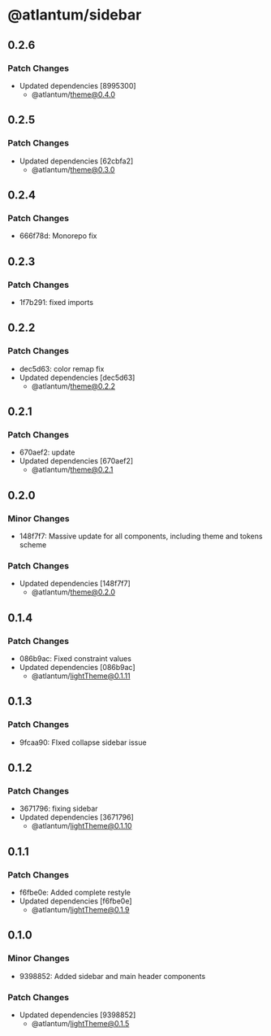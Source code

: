 # @atlantum/sidebar

## 0.2.6

### Patch Changes

-   Updated dependencies [8995300]
    -   @atlantum/theme@0.4.0

## 0.2.5

### Patch Changes

-   Updated dependencies [62cbfa2]
    -   @atlantum/theme@0.3.0

## 0.2.4

### Patch Changes

-   666f78d: Monorepo fix

## 0.2.3

### Patch Changes

-   1f7b291: fixed imports

## 0.2.2

### Patch Changes

-   dec5d63: color remap fix
-   Updated dependencies [dec5d63]
    -   @atlantum/theme@0.2.2

## 0.2.1

### Patch Changes

-   670aef2: update
-   Updated dependencies [670aef2]
    -   @atlantum/theme@0.2.1

## 0.2.0

### Minor Changes

-   148f7f7: Massive update for all components, including theme and tokens scheme

### Patch Changes

-   Updated dependencies [148f7f7]
    -   @atlantum/theme@0.2.0

## 0.1.4

### Patch Changes

-   086b9ac: Fixed constraint values
-   Updated dependencies [086b9ac]
    -   @atlantum/lightTheme@0.1.11

## 0.1.3

### Patch Changes

-   9fcaa90: FIxed collapse sidebar issue

## 0.1.2

### Patch Changes

-   3671796: fixing sidebar
-   Updated dependencies [3671796]
    -   @atlantum/lightTheme@0.1.10

## 0.1.1

### Patch Changes

-   f6fbe0e: Added complete restyle
-   Updated dependencies [f6fbe0e]
    -   @atlantum/lightTheme@0.1.9

## 0.1.0

### Minor Changes

-   9398852: Added sidebar and main header components

### Patch Changes

-   Updated dependencies [9398852]
    -   @atlantum/lightTheme@0.1.5
